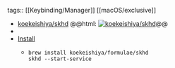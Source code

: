 tags:: [[Keybinding/Manager]] [[macOS/exclusive]]

- [koekeishiya/skhd](https://github.com/koekeishiya/skhd)
  @@html: <a href="https://github.com/koekeishiya/skhd/"><img src="https://github-readme-stats-astronomer.vercel.app/api/pin/?username=koekeishiya&repo=skhd&theme=tokyonight" alt="koekeishiya/skhd"/></a>@@
-
- [Install](https://github.com/koekeishiya/skhd#install)
	- ```shell
	  brew install koekeishiya/formulae/skhd
	  skhd --start-service
	  ```